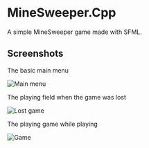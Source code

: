 # MineSweeper.Cpp
A simple MineSweeper game made with SFML.

## Screenshots
The basic main menu

![Main menu](http://i.imgur.com/NWg5n3q.png)

The playing field when the game was lost

![Lost game](http://i.imgur.com/OoywOwC.png)

The playing game while playing

![Game](http://i.imgur.com/igdokSb.png)
